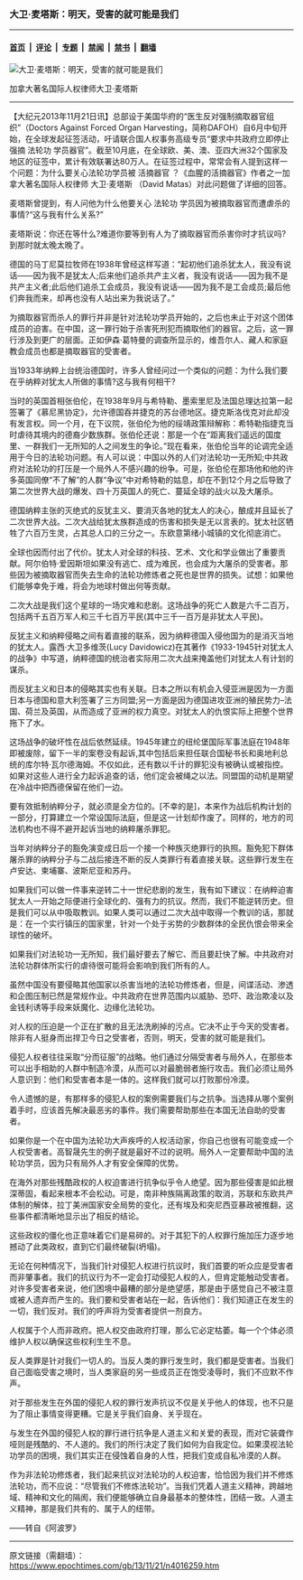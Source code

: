 ### 大卫‧麦塔斯：明天，受害的就可能是我们

---

#### [首页](../../../..?n4016259) &nbsp;|&nbsp; [评论](../../../../../epoch-comment?n4016259) &nbsp;|&nbsp; [专题](../../../../../epoch-special?n4016259) &nbsp;|&nbsp; [禁闻](../../../../../epoch-news?n4016259) &nbsp;|&nbsp; [禁书](../../../../../books?n4016259) &nbsp;|&nbsp; [翻墙](https://github.com/gfw-breaker/nogfw/blob/master/README.md?n4016259)


<div><img alt="大卫‧麦塔斯：明天，受害的就可能是我们" class="attachment-djy_600_400 size-djy_600_400 wp-post-image" src="https://i.epochtimes.com/assets/uploads/2013/11/1311210336172158.jpg"/>
<div class="caption">
 <p>
  加拿大著名国际人权律师大卫‧麦塔斯
 </p>
</div></div><hr/><div class="post_content" id="artbody" itemprop="articleBody">
 <!-- article content begin -->
 <p>
  【大纪元2013年11月21日讯】总部设于美国华府的“医生反对强制摘取器官组织”（Doctors Against Forced Organ Harvesting，简称DAFOH）自6月中旬开始，在全球发起征签活动，吁请联合国人权事务高级专员“要求中共政府立即停止强摘
  <ok href="https://www.epochtimes.com/gb/tag/%E6%B3%95%E8%BD%AE%E5%8A%9F.html">
   法轮功
  </ok>
  学员器官”。截至10月底，在全球欧、美、澳、亚四大洲32个国家及地区的征签中，累计有效联署达80万人。在征签过程中，常常会有人提到这样一个问题：为什么要关心法轮功学员被
  <ok href="https://www.epochtimes.com/gb/tag/%E6%B4%BB%E6%91%98%E5%99%A8%E5%AE%98.html">
   活摘器官
  </ok>
  ？《血腥的活摘器官》作者之一加拿大著名国际人权律师
  <ok href="https://www.epochtimes.com/gb/tag/%E5%A4%A7%E5%8D%AB%E2%80%A7%E9%BA%A6%E5%A1%94%E6%96%AF.html">
   大卫‧麦塔斯
  </ok>
  （David Matas）对此问题做了详细的回答。
 </p>
 <p>
  麦塔斯曾提到，有人问他为什么他要关心
  <ok href="https://www.epochtimes.com/gb/tag/%E6%B3%95%E8%BD%AE%E5%8A%9F.html">
   法轮功
  </ok>
  学员因为被摘取器官而遭虐杀的事情?“这与我有什么关系?”
 </p>
 <p>
  麦塔斯说：你还在等什么?难道你要等到有人为了摘取器官而杀害你时才抗议吗?到那时就太晚太晚了。
 </p>
 <p>
  德国的马丁尼莫拉牧师在1938年曾经这样写道：“起初他们追杀犹太人，我没有说话——因为我不是犹太人;后来他们追杀共产主义者，我没有说话——因为我不是共产主义者;此后他们追杀工会成员，我没有说话——因为我不是工会成员;最后他们奔我而来，却再也没有人站出来为我说话了。”
 </p>
 <p>
  为摘取器官而杀人的罪行并非是针对法轮功学员开始的，之后也未止于对这个团体成员的迫害。在中国，这一罪行始于杀害死刑犯而摘取他们的器官。之后，这一罪行涉及到更广的层面。正如伊森‧葛特曼的调查所显示的，维吾尔人、藏人和家庭教会成员也都是摘取器官的受害者。
 </p>
 <p>
  当1933年纳粹上台统治德国时，许多人曾经问过一个类似的问题：为什么我们要在乎纳粹对犹太人所做的事情?这与我有何相干?
 </p>
 <p>
  当时的英国首相张伯伦，在1938年9月与希特勒、墨索里尼及法国总理达拉第一起签署了《慕尼黑协定》，允许德国吞并捷克的苏台德地区。捷克斯洛伐克对此却没有发言权。同一个月，在下议院，张伯伦为他的绥靖政策辩解称：希特勒指捷克当时虐待其境内的德裔少数族群。张伯伦还说：那是一个在“距离我们遥远的国度里、一群我们一无所知的人之间发生的争论。”现在看来，张伯伦当年的论调完全适用于今日的法轮功问题。有人可以说：中国以外的人们对法轮功一无所知;中共政府对法轮功的打压是一个局外人不感兴趣的纷争。可是，张伯伦在那场他和他的许多英国同僚“不了解”的人群“争议”中对希特勒的姑息，却在不到12个月之后导致了第二次世界大战的爆发、四十万英国人的死亡、蔓延全球的战火以及大屠杀。
 </p>
 <p>
  德国纳粹主张的灭绝式的反犹主义、要消灭各地的犹太人的决心，酿成并且延长了二次世界大战。二次大战给犹太族群造成的伤害和损失是无以言表的。犹太社区牺牲了六百万生灵，占其总人口的三分之一。东欧意第绪小城镇的文化彻底消亡。
 </p>
 <p>
  全球也因而付出了代价。犹太人对全球的科技、艺术、文化和学业做出了重要贡献。阿尔伯特‧爱因斯坦如果没有逃亡、成为难民，也会成为大屠杀的受害者。那些因为被摘取器官而失去生命的法轮功修炼者之死也是世界的损失。试想：如果他们能够幸免于难，将会为地球村做出何等贡献。
 </p>
 <p>
  二次大战是我们这个星球的一场灾难和悲剧。这场战争的死亡人数是六千二百万，包括两千五百万军人和三千七百万平民(其中三千一百万是非犹太人平民)。
 </p>
 <p>
  反犹主义和纳粹侵略之间有着直接的联系，因为纳粹德国入侵他国为的是消灭当地的犹太人。露西‧大卫多维茨(Lucy Davidowicz)在其著作《1933-1945针对犹太人的战争》中写道，纳粹德国的统治者实际用二次大战来掩盖他们对犹太人有计划的谋杀。
 </p>
 <p>
  而反犹主义和日本的侵略其实也有关联。日本之所以有机会入侵亚洲是因为一方面日本与德国和意大利签署了三方同盟;另一方面是因为德国进攻亚洲的殖民势力–法国、荷兰及英国，从而造成了亚洲的权力真空。对犹太人的仇恨实际上把整个世界拖下了水。
 </p>
 <p>
  这场战争的破坏性在战后依然延续。1945年建立的纽纶堡国际军事法庭在1948年即被废除，留下一半的案卷没有起诉,其中包括后来担任联合国秘书长和奥地利总统的库尔特‧瓦尔德海姆。不仅如此，还有数以千计的罪犯没有被确认或被指控。如果对这些人进行全力起诉追查的话，他们定会被绳之以法。同盟国的动机是期望在冷战中把西德保留在他们一边。
 </p>
 <p>
  要有效抵制纳粹分子，就必须是全方位的。[不幸的是]，本来作为战后机构计划的一部分，打算建立一个常设国际法庭，但是这一计划却作废了。同样的，地方的司法机构也不得不避开起诉当地的纳粹屠杀罪犯。
 </p>
 <p>
  当年对纳粹分子的豁免演变成日后一个接一个种族灭绝罪行的执照。豁免犯下群体屠杀罪的纳粹分子与二战后接连不断的反人类罪行有着直接关联。这些罪行发生在卢安达、柬埔寨、波斯尼亚和苏丹。
 </p>
 <p>
  如果我们可以做一件事来逆转二十一世纪悲剧的发生，我有如下建议：在纳粹迫害犹太人一开始之际便进行全球化的、强有力的抗议。然而，我们不能逆转历史。但是我们可以从中吸取教训。如果人类可以通过二次大战中取得一个教训的话，那就是：在一个实行镇压的国家里，针对一个处于劣势的少数群体的全民仇恨会带来全球性的破坏。
 </p>
 <p>
  如果我们对法轮功一无所知，我们最好要去了解它、而且要赶快了解。中共政府对法轮功群体所实行的虐待很可能将会影响到我们所有的人。
 </p>
 <p>
  虽然中国没有要侵略其他国家以杀害当地的法轮功修炼者，但是，间谍活动、渗透和企图压制已然是常规作业。中共政府在世界范围内以威胁、恐吓、政治欺凌以及金钱利诱等手段来妖魔化、边缘化法轮功。
 </p>
 <p>
  对人权的压迫是一个正在扩散的且无法洗刷掉的污点。它决不止于今天的受害者。除非有人挺身而出捍卫今日之受害者，否则，明天，受害的就可能是我们。
 </p>
 <p>
  侵犯人权者往往采取“分而征服”的战略。他们通过分隔受害者与局外人，在那些本可以出手相助的人群中制造冷漠，从而可以对最脆弱者施行攻击。我们必须让局外人意识到：他们和受害者本是一体的。这样我们就可以打败那份冷漠。
 </p>
 <p>
  令人遗憾的是，有那样多的侵犯人权的案例需要我们与之抗争。当选择从哪个案例着手时，应该首先解决最恶劣的事件。我们需要帮助那些在本国无法自助的受害者。
 </p>
 <p>
  如果你是一个在中国为法轮功大声疾呼的人权活动家，你自己也很有可能变成一个人权受害者。高智晟先生的例子就是最好不过的说明。局外人一定要帮助中国的法轮功学员，因为只有局外人才有安全保障的优势。
 </p>
 <p>
  在海外对那些残酷政权的人权迫害进行抗争似乎令人绝望。因为那些侵害是如此根深蒂固，看起来根本不会松动。可是，南非种族隔离政策的取消，苏联和东欧共产体制的解体，拉丁美洲国家安全局势的变化，还有埃及和突尼西亚暴政被推翻，这些事件都清晰地显示出了相反的结论。
 </p>
 <p>
  这些政权的僵化也正意味着它们是易碎的。对于其犯下的人权罪行施加压力逐步地撼动了此类政权，直到它们最终破裂(坍塌)。
 </p>
 <p>
  无论在何种情况下，当我们针对侵犯人权进行抗议时，我们首要的听众应是受害者而非肇事者。我们的抗议行为不一定会打动侵犯人权的人，但肯定能触动受害者。对许多受害者来说，他们困境中最糟的部分是绝望感，那是由于感觉自己不被注意或被人遗弃而产生的。我们要和受害者站在一起，告诉他们：我们知道正在发生的一切，我们反对。我们的呼声将为受害者提供一剂良方。
 </p>
 <p>
  人权属于个人而非政府。把人权交由政府打理，那么它必定枯萎。每一个个体必须维护人权以确保这些权利生生不息。
 </p>
 <p>
  反人类罪是针对我们一切人的。当反人类的罪行发生时，我们都是受害者。当我们自己面临受害之境时，当人类家庭的另一些成员正在饱受凌辱时，我们不应默不作声。
 </p>
 <p>
  对于那些发生在外国的侵犯人权的罪行发声抗议不仅是关乎他人的体现，也不只是为了阻止事情变得更糟。它是关乎我们自身、关乎现在。
 </p>
 <p>
  与发生在外国的侵犯人权的罪行进行抗争是人道主义和关爱的表现，而对它装聋作哑则是残酷的、不人道的。我们的所行决定了我们如何为自我定位。如果漠视法轮功学员的困境，我们其实正在侵蚀着自身的人性，把我们变成自私冷漠的人群。
 </p>
 <p>
  作为非法轮功修炼者，我们起来抗议对法轮功的人权迫害，恰恰因为我们并不修炼法轮功，而不应说：“尽管我们不修炼法轮功”。当我们凭着人道主义精神，跨越地域、精神和文化的隔阂，我们便能够确立自身最基本的整体性，团结一致。人道主义精神，那是我们共有的、属于人的纽带。
 </p>
 <p>
  ——转自《阿波罗》
 </p>
 <!-- article content end -->
 <div id="below_article_ad">
 </div>
</div>


---

原文链接（需翻墙）：https://www.epochtimes.com/gb/13/11/21/n4016259.htm